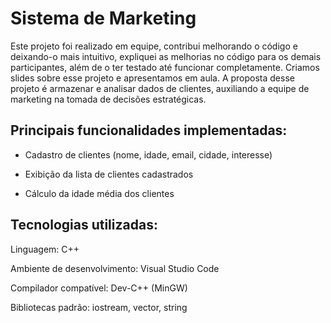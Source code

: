 # Sistema de Marketing
Este projeto foi realizado em equipe, contribui melhorando o código e deixando-o mais intuitivo, expliquei as melhorias no código para os demais participantes, além de o ter testado até funcionar completamente. Criamos slides sobre esse projeto e apresentamos em aula.
A proposta desse projeto é armazenar e analisar dados de clientes, auxiliando a equipe de marketing na tomada de decisões estratégicas.


## Principais funcionalidades implementadas:

- Cadastro de clientes (nome, idade, email, cidade, interesse)

- Exibição da lista de clientes cadastrados

- Cálculo da idade média dos clientes

## Tecnologias utilizadas:

Linguagem: C++

Ambiente de desenvolvimento: Visual Studio Code

Compilador compatível: Dev-C++ (MinGW)

Bibliotecas padrão: iostream, vector, string

